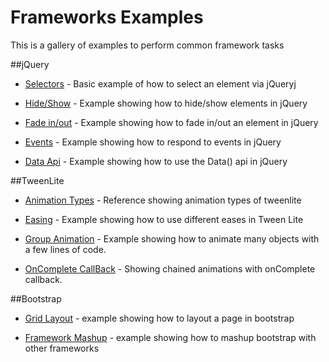 Frameworks Examples
=========

This is a gallery of examples to perform common framework tasks

##jQuery

* [Selectors](http://jsfiddle.net/eklimcz/99SFp/ "jQuery element selection") - Basic example of how to select an element via jQueryj

* [Hide/Show](http://jsfiddle.net/eklimcz/xVQj9/ "Hide / Show Example in jQuery") - Example showing how to hide/show elements in jQuery

* [Fade in/out](http://jsfiddle.net/eklimcz/u98Zw/ "jQuery fade in/out") - Example showing how to fade in/out an element in jQuery

* [Events](http://jsfiddle.net/eklimcz/4nd5Q/ "For Loop and Array") - Example showing how to respond to events in jQuery

* [Data Api](http://jsfiddle.net/eklimcz/68zCw/ "Using the jQuery Data api") - Example showing how to use the Data() api in jQuery

##TweenLite
* [Animation Types](http://jsfiddle.net/eklimcz/vZbHn/ "Reference showing animation types of tweenlite") - Reference showing animation types of tweenlite

* [Easing](http://jsfiddle.net/eklimcz/68SQL/ "example showing how to use different eases in Tween Lite") - Example showing how to use different eases in Tween Lite

* [Group Animation](http://jsfiddle.net/eklimcz/ekR28/ "Example showing how to animate many objects with a few lines of code.") - Example showing how to animate many objects with a few lines of code.

* [OnComplete CallBack](http://jsfiddle.net/eklimcz/PRS5k/ "Showing chained animations with onComplete callback") - Showing chained animations with onComplete callback.

##Bootstrap
* [Grid Layout](http://jsfiddle.net/eklimcz/TuW2R/ "example showing how to layout a page in bootstrp") - example showing how to layout a page in bootstrap

* [Framework Mashup](http://jsfiddle.net/eklimcz/SH4qY/ "example showing how to mashup bootstrap with other frameworks") - example showing how to mashup bootstrap with other frameworks
